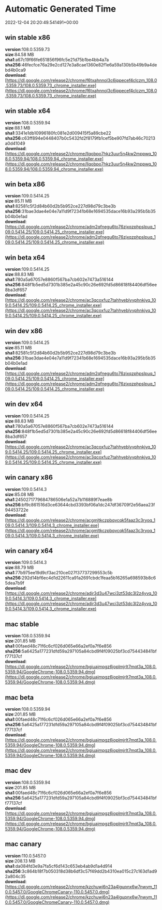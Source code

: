 # Automatic Generated Time
2022-12-04 20:20:49.541491+00:00

## win stable x86
**version**:108.0.5359.73  
**size**:84.58 MB  
**sha1**:a67c19f66fe651856f96fc5e21d75b1be4bb4a7a  
**sha256**:46fecfce76a29e2cd127e3a8cae1360e82f1e6a59a130b5b49b9a4debd4b0ca9  
**download**:[https://dl.google.com/release2/chrome/f6txahnnol3c6jppecef4clczm_108.0.5359.73/108.0.5359.73_chrome_installer.exe](https://dl.google.com/release2/chrome/f6txahnnol3c6jppecef4clczm_108.0.5359.73/108.0.5359.73_chrome_installer.exe)  

## win stable x64
**version**:108.0.5359.94  
**size**:88.1 MB  
**sha1**:3341e1db10996180fc081e2d009415f5a89cbe22  
**sha256**:c63ff894e0448407b0c5432fd2f8179fb1cef5be907fd7ab46c70213a0d41049  
**download**:[https://dl.google.com/release2/chrome/llqobpo7hkz3uur5n4kw2mppwq_108.0.5359.94/108.0.5359.94_chrome_installer.exe](https://dl.google.com/release2/chrome/llqobpo7hkz3uur5n4kw2mppwq_108.0.5359.94/108.0.5359.94_chrome_installer.exe)  

## win beta x86
**version**:109.0.5414.25  
**size**:85.11 MB  
**sha1**:82581c5f2d84b60d2b5b952ce227d98d79c3be3b  
**sha256**:31bae3dae4e04e7a11d9f72341b68e1694535dace16b93a295b5b35b04b0e1ad  
**download**:[https://dl.google.com/release2/chrome/adm2qfnegu6to76zjxqzphpslpuq_109.0.5414.25/109.0.5414.25_chrome_installer.exe](https://dl.google.com/release2/chrome/adm2qfnegu6to76zjxqzphpslpuq_109.0.5414.25/109.0.5414.25_chrome_installer.exe)  

## win beta x64
**version**:109.0.5414.25  
**size**:88.83 MB  
**sha1**:780a5a67057e8860f567ba7cb602e7473a516144  
**sha256**:848f1b5ed5d7301b385e2a45c90c26e692fd5d86618f84406df56ee8ba3df657  
**download**:[https://dl.google.com/release2/chrome/ac3qcoxfuz7tahhyeblyvphnkjyq_109.0.5414.25/109.0.5414.25_chrome_installer.exe](https://dl.google.com/release2/chrome/ac3qcoxfuz7tahhyeblyvphnkjyq_109.0.5414.25/109.0.5414.25_chrome_installer.exe)  

## win dev x86
**version**:109.0.5414.25  
**size**:85.11 MB  
**sha1**:82581c5f2d84b60d2b5b952ce227d98d79c3be3b  
**sha256**:31bae3dae4e04e7a11d9f72341b68e1694535dace16b93a295b5b35b04b0e1ad  
**download**:[https://dl.google.com/release2/chrome/adm2qfnegu6to76zjxqzphpslpuq_109.0.5414.25/109.0.5414.25_chrome_installer.exe](https://dl.google.com/release2/chrome/adm2qfnegu6to76zjxqzphpslpuq_109.0.5414.25/109.0.5414.25_chrome_installer.exe)  

## win dev x64
**version**:109.0.5414.25  
**size**:88.83 MB  
**sha1**:780a5a67057e8860f567ba7cb602e7473a516144  
**sha256**:848f1b5ed5d7301b385e2a45c90c26e692fd5d86618f84406df56ee8ba3df657  
**download**:[https://dl.google.com/release2/chrome/ac3qcoxfuz7tahhyeblyvphnkjyq_109.0.5414.25/109.0.5414.25_chrome_installer.exe](https://dl.google.com/release2/chrome/ac3qcoxfuz7tahhyeblyvphnkjyq_109.0.5414.25/109.0.5414.25_chrome_installer.exe)  

## win canary x86
**version**:109.0.5414.3  
**size**:85.08 MB  
**sha1**:2450271779684786506e1a52a7b116889f7eae8b  
**sha256**:bf9c861516d3ce63644cbd3393bf06a1dc247df36709f2e56aea23f94453722e  
**download**:[https://dl.google.com/release2/chrome/acgmltkczpbqvcqk5faaz3c3ryoq_109.0.5414.3/109.0.5414.3_chrome_installer.exe](https://dl.google.com/release2/chrome/acgmltkczpbqvcqk5faaz3c3ryoq_109.0.5414.3/109.0.5414.3_chrome_installer.exe)  

## win canary x64
**version**:109.0.5414.3  
**size**:88.79 MB  
**sha1**:77b975ee19d9cf3ac210ce027f37737299553c5b  
**sha256**:292d14bf6ec4d1d22611ca91a2691cbdc1feaa5b16265a698593b8c65dea7b9f  
**download**:[https://dl.google.com/release2/chrome/adir3d3u47wci3zt53dc3l2z4yvq_109.0.5414.3/109.0.5414.3_chrome_installer.exe](https://dl.google.com/release2/chrome/adir3d3u47wci3zt53dc3l2z4yvq_109.0.5414.3/109.0.5414.3_chrome_installer.exe)  

## mac stable
**version**:108.0.5359.94  
**size**:201.85 MB  
**sha1**:00faed48c71f6c6cf026d065e66a2ef0a7f6e856  
**sha256**:5a6425a177231dfd59a297105a84cbd9f4f09025bf3cd754434841bff77137cf  
**download**:[https://dl.google.com/release2/chrome/bgiuajmpgz6joplmjrlt7mqt3a_108.0.5359.94/GoogleChrome-108.0.5359.94.dmg](https://dl.google.com/release2/chrome/bgiuajmpgz6joplmjrlt7mqt3a_108.0.5359.94/GoogleChrome-108.0.5359.94.dmg)  

## mac beta
**version**:108.0.5359.94  
**size**:201.85 MB  
**sha1**:00faed48c71f6c6cf026d065e66a2ef0a7f6e856  
**sha256**:5a6425a177231dfd59a297105a84cbd9f4f09025bf3cd754434841bff77137cf  
**download**:[https://dl.google.com/release2/chrome/bgiuajmpgz6joplmjrlt7mqt3a_108.0.5359.94/GoogleChrome-108.0.5359.94.dmg](https://dl.google.com/release2/chrome/bgiuajmpgz6joplmjrlt7mqt3a_108.0.5359.94/GoogleChrome-108.0.5359.94.dmg)  

## mac dev
**version**:108.0.5359.94  
**size**:201.85 MB  
**sha1**:00faed48c71f6c6cf026d065e66a2ef0a7f6e856  
**sha256**:5a6425a177231dfd59a297105a84cbd9f4f09025bf3cd754434841bff77137cf  
**download**:[https://dl.google.com/release2/chrome/bgiuajmpgz6joplmjrlt7mqt3a_108.0.5359.94/GoogleChrome-108.0.5359.94.dmg](https://dl.google.com/release2/chrome/bgiuajmpgz6joplmjrlt7mqt3a_108.0.5359.94/GoogleChrome-108.0.5359.94.dmg)  

## mac canary
**version**:110.0.5457.0  
**size**:208.13 MB  
**sha1**:da084fd3e9a7fa5cf6d143c653eb4ab9d1a4d914  
**sha256**:3c864b18f7b050318d38b6df3c57f49dd2b4310ea015c27c163d1ad92a804c35  
**download**:[https://dl.google.com/release2/chrome/kzchuwi6n23a4lgupnx6w7nwym_110.0.5457.0/GoogleChromeCanary-110.0.5457.0.dmg](https://dl.google.com/release2/chrome/kzchuwi6n23a4lgupnx6w7nwym_110.0.5457.0/GoogleChromeCanary-110.0.5457.0.dmg)  

